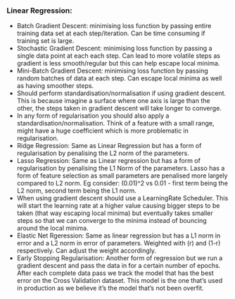 ### Linear Regression: 
- Batch Gradient Descent: minimising loss function by passing entire training data set at each step/iteration. Can be time consuming if training set is large. 
- Stochastic Gradient Descent: minimising loss function by passing a single data point at each each step. Can lead to more volatile steps as gradient is less smooth/regular but this can help escape local minima. 
- Mini-Batch Gradient Descent: minimising loss function by passing random batches of data at each step. Can escape local minima as well as having smoother steps. 
- Should perform standardisation/normalisation if using gradient descent. This is because imagine a surface where one axis is large than the other, the steps taken in gradient descent will take longer to converge. 
- In any form of regularisation you should also apply a standardisation/normalisation. Think of a feature with a small range, might have a huge coefficient which is more problematic in regularisation. 
- Ridge Regression: Same as Linear Regression but has a form of regularisation by penalising the L2 norm of the parameters. 
- Lasso Regression: Same as Linear regression but has a form of regularisation by penalising the L1 Norm of the parameters. Lasso has a form of feature selection as small parameters are penalised more largely compared to L2 norm. Eg consider: (0.01)^2  vs 0.01 - first term being the L2 norm, second term being the L1 norm. 
- When using gradient descent should use a LearningRate Scheduler. This will start the learning rate at a higher value causing bigger steps to be taken (that way escaping local minima) but eventually takes smaller steps so that we can converge to the minima instead of bouncing around the local minima. 
- Elastic Net Rgeression: Same as linear regression but has a L1 norm in error and a L2 norm in error of parameters. Weighted with (r) and (1-r) respectively. Can adjust the weight accordingly. 
- Early Stopping Regularisation: Another form of regression but we run a gradient descent and pass the data in for a certain number of epochs. After each complete data pass we track the model that has the best error on the Cross Validation dataset. This model is the one that’s used in production as we believe it’s the model that’s not been overfit. 